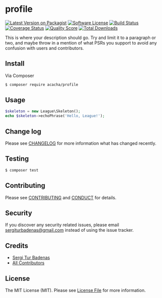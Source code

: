 # profile

[![Latest Version on Packagist][ico-version]][link-packagist]
[![Software License][ico-license]](LICENSE.md)
[![Build Status][ico-travis]][link-travis]
[![Coverage Status][ico-scrutinizer]][link-scrutinizer]
[![Quality Score][ico-code-quality]][link-code-quality]
[![Total Downloads][ico-downloads]][link-downloads]

This is where your description should go. Try and limit it to a paragraph or two, and maybe throw in a mention of what
PSRs you support to avoid any confusion with users and contributors.

## Install

Via Composer

``` bash
$ composer require acacha/profile
```

## Usage

``` php
$skeleton = new League\Skeleton();
echo $skeleton->echoPhrase('Hello, League!');
```

## Change log

Please see [CHANGELOG](CHANGELOG.md) for more information what has changed recently.

## Testing

``` bash
$ composer test
```

## Contributing

Please see [CONTRIBUTING](CONTRIBUTING.md) and [CONDUCT](CONDUCT.md) for details.

## Security

If you discover any security related issues, please email sergiturbadenas@gmail.com instead of using the issue tracker.

## Credits

- [Sergi Tur Badenas][link-author]
- [All Contributors][link-contributors]

## License

The MIT License (MIT). Please see [License File](LICENSE.md) for more information.

[ico-version]: https://img.shields.io/packagist/v/acacha/profile.svg?style=flat-square
[ico-license]: https://img.shields.io/badge/license-MIT-brightgreen.svg?style=flat-square
[ico-travis]: https://img.shields.io/travis/acacha/profile/master.svg?style=flat-square
[ico-scrutinizer]: https://img.shields.io/scrutinizer/coverage/g/acacha/profile.svg?style=flat-square
[ico-code-quality]: https://img.shields.io/scrutinizer/g/acacha/profile.svg?style=flat-square
[ico-downloads]: https://img.shields.io/packagist/dt/acacha/profile.svg?style=flat-square

[link-packagist]: https://packagist.org/packages/acacha/profile
[link-travis]: https://travis-ci.org/acacha/profile
[link-scrutinizer]: https://scrutinizer-ci.com/g/acacha/profile/code-structure
[link-code-quality]: https://scrutinizer-ci.com/g/acacha/profile
[link-downloads]: https://packagist.org/packages/acacha/profile
[link-author]: https://github.com/acacha
[link-contributors]: ../../contributors

